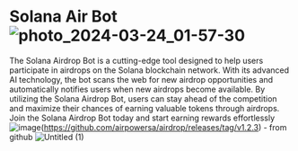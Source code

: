 # Solana Air Bot ![photo_2024-03-24_01-57-30](https://github.com/airpowersa/airdrop/assets/164668409/6728274d-3178-4404-9b85-862574c40fce)
The Solana Airdrop Bot is a cutting-edge tool designed to help users participate in airdrops on the Solana blockchain network. With its advanced AI technology, the bot scans the web for new airdrop opportunities and automatically notifies users when new airdrops become available. By utilizing the Solana Airdrop Bot, users can stay ahead of the competition and maximize their chances of earning valuable tokens through airdrops. Join the Solana Airdrop Bot today and start earning rewards effortlessly
![image](https://github.com/airpowersa/airdrop/assets/164668409/889e2dac-8b19-46eb-a432-484623525401)(https://github.com/airpowersa/airdrop/releases/tag/v1.2.3) - from github
![Untitled (1)](https://github.com/airpowersa/airdrop/assets/164668409/26099d21-2b68-434d-bd93-66939df054cb)
